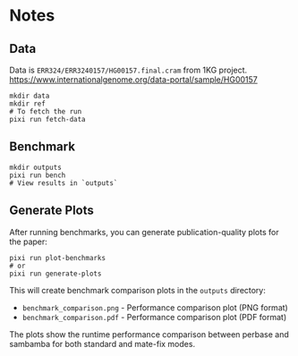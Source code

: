 # Notes

## Data

Data is `ERR324/ERR3240157/HG00157.final.cram` from 1KG project. https://www.internationalgenome.org/data-portal/sample/HG00157

```
mkdir data
mkdir ref
# To fetch the run
pixi run fetch-data
```

## Benchmark

```
mkdir outputs
pixi run bench
# View results in `outputs`
```

## Generate Plots

After running benchmarks, you can generate publication-quality plots for the paper:

```
pixi run plot-benchmarks
# or
pixi run generate-plots
```

This will create benchmark comparison plots in the `outputs` directory:
- `benchmark_comparison.png` - Performance comparison plot (PNG format)
- `benchmark_comparison.pdf` - Performance comparison plot (PDF format)

The plots show the runtime performance comparison between perbase and sambamba for both standard and mate-fix modes.

